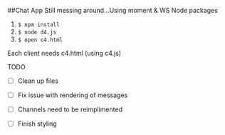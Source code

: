 ##Chat App
Still messing around...Using moment & WS Node packages

1. ```$ npm install```
2. ```$ node d4.js```
3. ```$ open c4.html```

Each client needs c4.html (using c4.js) 

TODO 
* [ ] Clean up files
* [ ] Fix issue with rendering of messages
* [ ] Channels need to be reimplimented
* [ ] Finish styling

